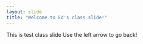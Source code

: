 ```yaml
---
layout: slide
title: "Welcome to Ed's class slide!"
---
```

This is test class slide
Use the left arrow to go back!